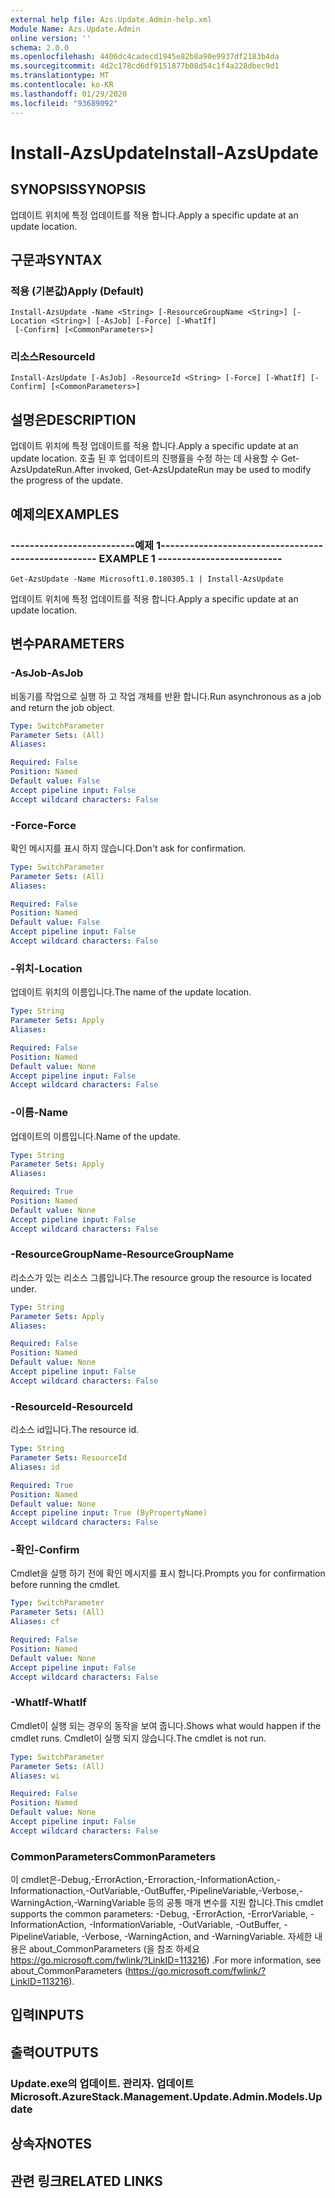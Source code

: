 ```yaml
---
external help file: Azs.Update.Admin-help.xml
Module Name: Azs.Update.Admin
online version: ''
schema: 2.0.0
ms.openlocfilehash: 4406dc4cadecd1945e82b8a90e9937df2183b4da
ms.sourcegitcommit: 4d2c178cd6df9151877b08d54c1f4a228dbec9d1
ms.translationtype: MT
ms.contentlocale: ko-KR
ms.lasthandoff: 01/29/2020
ms.locfileid: "93689092"
---
```

# <span data-ttu-id="4d561-101">Install-AzsUpdate</span><span class="sxs-lookup"><span data-stu-id="4d561-101">Install-AzsUpdate</span></span>

## <span data-ttu-id="4d561-102">SYNOPSIS</span><span class="sxs-lookup"><span data-stu-id="4d561-102">SYNOPSIS</span></span>
<span data-ttu-id="4d561-103">업데이트 위치에 특정 업데이트를 적용 합니다.</span><span class="sxs-lookup"><span data-stu-id="4d561-103">Apply a specific update at an update location.</span></span>

## <span data-ttu-id="4d561-104">구문과</span><span class="sxs-lookup"><span data-stu-id="4d561-104">SYNTAX</span></span>

### <span data-ttu-id="4d561-105">적용 (기본값)</span><span class="sxs-lookup"><span data-stu-id="4d561-105">Apply (Default)</span></span>
```
Install-AzsUpdate -Name <String> [-ResourceGroupName <String>] [-Location <String>] [-AsJob] [-Force] [-WhatIf]
 [-Confirm] [<CommonParameters>]
```

### <span data-ttu-id="4d561-106">리소스</span><span class="sxs-lookup"><span data-stu-id="4d561-106">ResourceId</span></span>
```
Install-AzsUpdate [-AsJob] -ResourceId <String> [-Force] [-WhatIf] [-Confirm] [<CommonParameters>]
```

## <span data-ttu-id="4d561-107">설명은</span><span class="sxs-lookup"><span data-stu-id="4d561-107">DESCRIPTION</span></span>
<span data-ttu-id="4d561-108">업데이트 위치에 특정 업데이트를 적용 합니다.</span><span class="sxs-lookup"><span data-stu-id="4d561-108">Apply a specific update at an update location.</span></span> <span data-ttu-id="4d561-109">호출 된 후 업데이트의 진행률을 수정 하는 데 사용할 수 Get-AzsUpdateRun.</span><span class="sxs-lookup"><span data-stu-id="4d561-109">After invoked, Get-AzsUpdateRun may be used to modify the progress of the update.</span></span>

## <span data-ttu-id="4d561-110">예제의</span><span class="sxs-lookup"><span data-stu-id="4d561-110">EXAMPLES</span></span>

### <span data-ttu-id="4d561-111">--------------------------예제 1--------------------------</span><span class="sxs-lookup"><span data-stu-id="4d561-111">-------------------------- EXAMPLE 1 --------------------------</span></span>
```
Get-AzsUpdate -Name Microsoft1.0.180305.1 | Install-AzsUpdate
```

<span data-ttu-id="4d561-112">업데이트 위치에 특정 업데이트를 적용 합니다.</span><span class="sxs-lookup"><span data-stu-id="4d561-112">Apply a specific update at an update location.</span></span>

## <span data-ttu-id="4d561-113">변수</span><span class="sxs-lookup"><span data-stu-id="4d561-113">PARAMETERS</span></span>

### <span data-ttu-id="4d561-114">-AsJob</span><span class="sxs-lookup"><span data-stu-id="4d561-114">-AsJob</span></span>
<span data-ttu-id="4d561-115">비동기를 작업으로 실행 하 고 작업 개체를 반환 합니다.</span><span class="sxs-lookup"><span data-stu-id="4d561-115">Run asynchronous as a job and return the job object.</span></span>

```yaml
Type: SwitchParameter
Parameter Sets: (All)
Aliases: 

Required: False
Position: Named
Default value: False
Accept pipeline input: False
Accept wildcard characters: False
```

### <span data-ttu-id="4d561-116">-Force</span><span class="sxs-lookup"><span data-stu-id="4d561-116">-Force</span></span>
<span data-ttu-id="4d561-117">확인 메시지를 표시 하지 않습니다.</span><span class="sxs-lookup"><span data-stu-id="4d561-117">Don't ask for confirmation.</span></span>

```yaml
Type: SwitchParameter
Parameter Sets: (All)
Aliases: 

Required: False
Position: Named
Default value: False
Accept pipeline input: False
Accept wildcard characters: False
```

### <span data-ttu-id="4d561-118">-위치</span><span class="sxs-lookup"><span data-stu-id="4d561-118">-Location</span></span>
<span data-ttu-id="4d561-119">업데이트 위치의 이름입니다.</span><span class="sxs-lookup"><span data-stu-id="4d561-119">The name of the update location.</span></span>

```yaml
Type: String
Parameter Sets: Apply
Aliases: 

Required: False
Position: Named
Default value: None
Accept pipeline input: False
Accept wildcard characters: False
```

### <span data-ttu-id="4d561-120">-이름</span><span class="sxs-lookup"><span data-stu-id="4d561-120">-Name</span></span>
<span data-ttu-id="4d561-121">업데이트의 이름입니다.</span><span class="sxs-lookup"><span data-stu-id="4d561-121">Name of the update.</span></span>

```yaml
Type: String
Parameter Sets: Apply
Aliases: 

Required: True
Position: Named
Default value: None
Accept pipeline input: False
Accept wildcard characters: False
```

### <span data-ttu-id="4d561-122">-ResourceGroupName</span><span class="sxs-lookup"><span data-stu-id="4d561-122">-ResourceGroupName</span></span>
<span data-ttu-id="4d561-123">리소스가 있는 리소스 그룹입니다.</span><span class="sxs-lookup"><span data-stu-id="4d561-123">The resource group the resource is located under.</span></span>

```yaml
Type: String
Parameter Sets: Apply
Aliases: 

Required: False
Position: Named
Default value: None
Accept pipeline input: False
Accept wildcard characters: False
```

### <span data-ttu-id="4d561-124">-ResourceId</span><span class="sxs-lookup"><span data-stu-id="4d561-124">-ResourceId</span></span>
<span data-ttu-id="4d561-125">리소스 id입니다.</span><span class="sxs-lookup"><span data-stu-id="4d561-125">The resource id.</span></span>

```yaml
Type: String
Parameter Sets: ResourceId
Aliases: id

Required: True
Position: Named
Default value: None
Accept pipeline input: True (ByPropertyName)
Accept wildcard characters: False
```

### <span data-ttu-id="4d561-126">-확인</span><span class="sxs-lookup"><span data-stu-id="4d561-126">-Confirm</span></span>
<span data-ttu-id="4d561-127">Cmdlet을 실행 하기 전에 확인 메시지를 표시 합니다.</span><span class="sxs-lookup"><span data-stu-id="4d561-127">Prompts you for confirmation before running the cmdlet.</span></span>

```yaml
Type: SwitchParameter
Parameter Sets: (All)
Aliases: cf

Required: False
Position: Named
Default value: None
Accept pipeline input: False
Accept wildcard characters: False
```

### <span data-ttu-id="4d561-128">-WhatIf</span><span class="sxs-lookup"><span data-stu-id="4d561-128">-WhatIf</span></span>
<span data-ttu-id="4d561-129">Cmdlet이 실행 되는 경우의 동작을 보여 줍니다.</span><span class="sxs-lookup"><span data-stu-id="4d561-129">Shows what would happen if the cmdlet runs.</span></span>
<span data-ttu-id="4d561-130">Cmdlet이 실행 되지 않습니다.</span><span class="sxs-lookup"><span data-stu-id="4d561-130">The cmdlet is not run.</span></span>

```yaml
Type: SwitchParameter
Parameter Sets: (All)
Aliases: wi

Required: False
Position: Named
Default value: None
Accept pipeline input: False
Accept wildcard characters: False
```

### <span data-ttu-id="4d561-131">CommonParameters</span><span class="sxs-lookup"><span data-stu-id="4d561-131">CommonParameters</span></span>
<span data-ttu-id="4d561-132">이 cmdlet은-Debug,-ErrorAction,-Erroraction,-InformationAction,-Informationaction,-OutVariable,-OutBuffer,-PipelineVariable,-Verbose,-WarningAction,-WarningVariable 등의 공통 매개 변수를 지원 합니다.</span><span class="sxs-lookup"><span data-stu-id="4d561-132">This cmdlet supports the common parameters: -Debug, -ErrorAction, -ErrorVariable, -InformationAction, -InformationVariable, -OutVariable, -OutBuffer, -PipelineVariable, -Verbose, -WarningAction, and -WarningVariable.</span></span> <span data-ttu-id="4d561-133">자세한 내용은 about_CommonParameters (을 참조 하세요 https://go.microsoft.com/fwlink/?LinkID=113216) .</span><span class="sxs-lookup"><span data-stu-id="4d561-133">For more information, see about_CommonParameters (https://go.microsoft.com/fwlink/?LinkID=113216).</span></span>

## <span data-ttu-id="4d561-134">입력</span><span class="sxs-lookup"><span data-stu-id="4d561-134">INPUTS</span></span>

## <span data-ttu-id="4d561-135">출력</span><span class="sxs-lookup"><span data-stu-id="4d561-135">OUTPUTS</span></span>

### <span data-ttu-id="4d561-136">Update.exe의 업데이트. 관리자. 업데이트</span><span class="sxs-lookup"><span data-stu-id="4d561-136">Microsoft.AzureStack.Management.Update.Admin.Models.Update</span></span>

## <span data-ttu-id="4d561-137">상속자</span><span class="sxs-lookup"><span data-stu-id="4d561-137">NOTES</span></span>

## <span data-ttu-id="4d561-138">관련 링크</span><span class="sxs-lookup"><span data-stu-id="4d561-138">RELATED LINKS</span></span>

